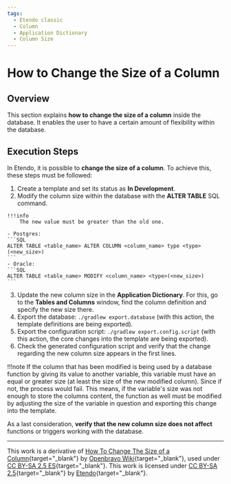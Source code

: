 ```yaml
---
tags:
  - Etendo classic
  - Column
  - Application Dictionary
  - Column Size
---
```


# How to Change the Size of a Column

## Overview

This section explains **how to change the size of a column** inside the database. It enables the user to have a certain amount of flexibility within the database.

## Execution Steps

In Etendo, it is possible to **change the size of a column**. To achieve this, these steps must be followed:

  1. Create a template and set its status as **In Development**.
  2. Modify the column size within the database with the **ALTER TABLE** SQL command.

    !!!info
        The new value must be greater than the old one.

    - Postgres:
    ```SQL
    ALTER TABLE <table_name> ALTER COLUMN <column_name> type <type>(<new_size>)
    ```
    - Oracle:
    ```SQL
    ALTER TABLE <table_name> MODIFY <column_name> <type>(<new_size>)
    ```

  3. Update the new column size in the **Application Dictionary**. For this, go to the **Tables and Columns** window, find the column definition and specify the new size there.
  4. Export the database: `./gradlew export.database` (with this action, the template definitions are being exported).
  5. Export the configuration script: `./gradlew export.config.script` (with this action, the core changes into the template are being exported).
  6. Check the generated configuration script and verify that the change regarding the new column size appears in the first lines.

!!!note
    If the column that has been modified is being used by a database function by giving its value to another variable, this variable must have an equal or greater size (at least the size of the new modified column). Since if not, the process would fail. This means, if the variable's size was not enough to store the columns content, the function as well must be modified by adjusting the size of the variable in question and exporting this change into the template.

As a last consideration, **verify that the new column size does not affect** functions or triggers working with the database.

---

This work is a derivative of [How To Change The Size of a Column](https://wiki.openbravo.com/wiki/How_To_Change_The_Size_of_a_Column){target="\_blank"} by [Openbravo Wiki](http://wiki.openbravo.com/wiki/Welcome_to_Openbravo){target="\_blank"}, used under [CC BY-SA 2.5 ES](https://creativecommons.org/licenses/by-sa/2.5/es/){target="\_blank"}. This work is licensed under [CC BY-SA 2.5](https://creativecommons.org/licenses/by-sa/2.5/){target="\_blank"} by [Etendo](https://etendo.software){target="\_blank"}.